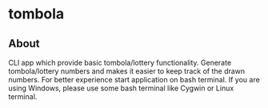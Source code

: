 # tombola

## About ##
CLI app which provide basic tombola/lottery functionality. Generate tombola/lottery numbers and makes it easier to keep track of the drawn numbers.
For better experience start application on bash terminal. If you are using Windows, please use some bash terminal like Cygwin or Linux terminal.

